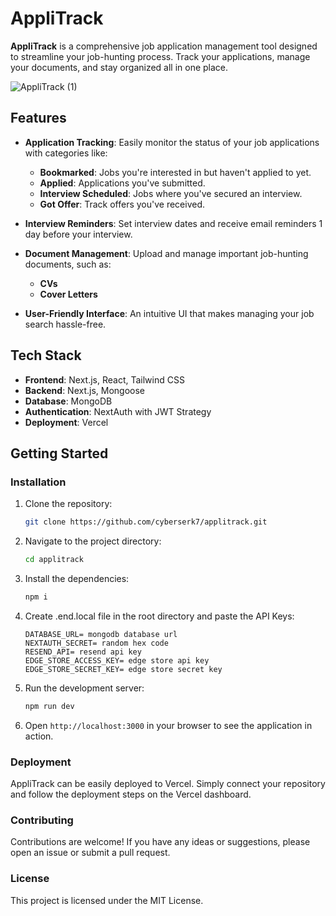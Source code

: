 # AppliTrack

**AppliTrack** is a comprehensive job application management tool designed to streamline your job-hunting process. Track your applications, manage your documents, and stay organized all in one place.

![AppliTrack (1)](https://github.com/user-attachments/assets/d844876d-bc59-4151-a14b-717fee5d2a47)

## Features

- **Application Tracking**: Easily monitor the status of your job applications with categories like:
  - **Bookmarked**: Jobs you're interested in but haven't applied to yet.
  - **Applied**: Applications you've submitted.
  - **Interview Scheduled**: Jobs where you've secured an interview.
  - **Got Offer**: Track offers you've received.
- **Interview Reminders**: Set interview dates and receive email reminders 1 day before your interview.

- **Document Management**: Upload and manage important job-hunting documents, such as:
  - **CVs**
  - **Cover Letters**
- **User-Friendly Interface**: An intuitive UI that makes managing your job search hassle-free.

## Tech Stack

- **Frontend**: Next.js, React, Tailwind CSS
- **Backend**: Next.js, Mongoose
- **Database**: MongoDB
- **Authentication**: NextAuth with JWT Strategy
- **Deployment**: Vercel

## Getting Started

### Installation

1. Clone the repository:

   ```bash
   git clone https://github.com/cyberserk7/applitrack.git

   ```

2. Navigate to the project directory:
   ```bash
   cd applitrack

   ```
3. Install the dependencies:

   ```bash
   npm i

   ```

4. Create .end.local file in the root directory and paste the API Keys:

   ```base
   DATABASE_URL= mongodb database url
   NEXTAUTH_SECRET= random hex code
   RESEND_API= resend api key
   EDGE_STORE_ACCESS_KEY= edge store api key
   EDGE_STORE_SECRET_KEY= edge store secret key

   ```

5. Run the development server:

   ```bash
   npm run dev

   ```

6. Open `http://localhost:3000` in your browser to see the application in action.

### Deployment

AppliTrack can be easily deployed to Vercel. Simply connect your repository and follow the deployment steps on the Vercel dashboard.

### Contributing

Contributions are welcome! If you have any ideas or suggestions, please open an issue or submit a pull request.

### License

This project is licensed under the MIT License.
